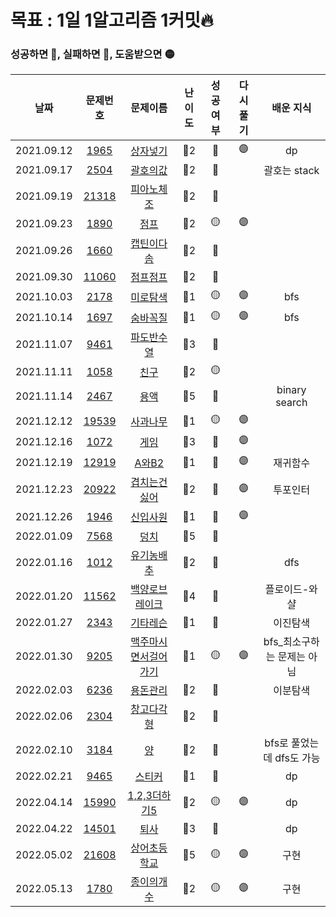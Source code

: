 # 목표 : 1일 1알고리즘 1커밋🔥

### 성공하면 🔵, 실패하면 🔴, 도움받으면 🟡

|    날짜    |                    문제번호                    |                           문제이름                           | 난이도 | 성공여부 | 다시풀기 |          배운 지식          |
| :--------: | :--------------------------------------------: | :----------------------------------------------------------: | :----: | :------: | :------: | :-------------------------: |
| 2021.09.12 |  [1965](https://www.acmicpc.net/problem/1965)  |       [상자넣기](https://www.acmicpc.net/problem/1965)       |  🥈2   |    🔵    |    🟣    |             dp              |
| 2021.09.17 |  [2504](https://www.acmicpc.net/problem/2504)  |       [괄호의값](https://www.acmicpc.net/problem/2504)       |  🥈2   |    🔴    |          |        괄호는 stack         |
| 2021.09.19 | [21318](https://www.acmicpc.net/problem/21318) |     [피아노체조](https://www.acmicpc.net/problem/21318)      |  🥈2   |    🔴    |          |                             |
| 2021.09.23 |  [1890](https://www.acmicpc.net/problem/1890)  |         [점프](https://www.acmicpc.net/problem/1890)         |  🥈2   |    🟡    |    🟣    |                             |
| 2021.09.26 |  [1660](https://www.acmicpc.net/problem/1660)  |      [캡틴이다솜](https://www.acmicpc.net/problem/1660)      |  🥈2   |    🔴    |          |                             |
| 2021.09.30 | [11060](https://www.acmicpc.net/problem/11060) |      [점프점프](https://www.acmicpc.net/problem/11060)       |  🥈2   |    🔵    |          |                             |
| 2021.10.03 |  [2178](https://www.acmicpc.net/problem/2178)  |       [미로탐색](https://www.acmicpc.net/problem/2178)       |  🥈1   |    🟡    |    🟣    |             bfs             |
| 2021.10.14 |  [1697](https://www.acmicpc.net/problem/1697)  |       [숨바꼭질](https://www.acmicpc.net/problem/1697)       |  🥈1   |    🟡    |    🟣    |             bfs             |
| 2021.11.07 |  [9461](https://www.acmicpc.net/problem/9461)  |      [파도반수열](https://www.acmicpc.net/problem/9461)      |  🥈3   |    🔵    |          |                             |
| 2021.11.11 |  [1058](https://www.acmicpc.net/problem/1058)  |         [친구](https://www.acmicpc.net/problem/1058)         |  🥈2   |    🟡    |          |                             |
| 2021.11.14 |  [2467](https://www.acmicpc.net/problem/2467)  |         [용액](https://www.acmicpc.net/problem/2467)         |  🥇5   |    🔴    |          |        binary search        |
| 2021.12.12 | [19539](https://www.acmicpc.net/problem/19539) |      [사과나무](https://www.acmicpc.net/problem/19539)       |  🥈1   |    🟡    |    🟣    |                             |
| 2021.12.16 |  [1072](https://www.acmicpc.net/problem/1072)  |         [게임](https://www.acmicpc.net/problem/1072)         |  🥈3   |    🔴    |    🟣    |                             |
| 2021.12.19 | [12919](https://www.acmicpc.net/problem/12919) |        [A와B2](https://www.acmicpc.net/problem/12919)        |  🥈1   |    🔴    |    🟣    |          재귀함수           |
| 2021.12.23 | [20922](https://www.acmicpc.net/problem/20922) |    [겹치는건싫어](https://www.acmicpc.net/problem/20922)     |  🥈2   |    🔵    |    🟣    |          투포인터           |
| 2021.12.26 |  [1946](https://www.acmicpc.net/problem/1946)  |       [신입사원](https://www.acmicpc.net/problem/1946)       |  🥈1   |    🔵    |    🟣    |                             |
| 2022.01.09 |  [7568](https://www.acmicpc.net/problem/7568)  |         [덩치](https://www.acmicpc.net/problem/7568)         |  🥈5   |    🔵    |          |                             |
| 2022.01.16 |  [1012](https://www.acmicpc.net/problem/1012)  |      [유기농배추](https://www.acmicpc.net/problem/1012)      |  🥈2   |    🔴    |          |             dfs             |
| 2022.01.20 | [11562](https://www.acmicpc.net/problem/11562) |   [백양로브레이크](https://www.acmicpc.net/problem/11562)    |  🥇4   |    🔴    |          |        플로이드-와샬        |
| 2022.01.27 |  [2343](https://www.acmicpc.net/problem/2343)  |       [기타레슨](https://www.acmicpc.net/problem/2343)       |  🥈1   |    🔴    |          |          이진탐색           |
| 2022.01.30 |  [9205](https://www.acmicpc.net/problem/9205)  | [맥주마시면서걸어가기](https://www.acmicpc.net/problem/9205) |  🥈1   |    🟡    |    🟣    | bfs\_최소구하는 문제는 아님 |
| 2022.02.03 |  [6236](https://www.acmicpc.net/problem/6236)  |       [용돈관리](https://www.acmicpc.net/problem/6236)       |  🥈2   |    🔴    |          |          이분탐색           |
| 2022.02.06 |  [2304](https://www.acmicpc.net/problem/2304)  |      [창고다각형](https://www.acmicpc.net/problem/2304)      |  🥈2   |    🔴    |          |                             |
| 2022.02.10 |  [3184](https://www.acmicpc.net/problem/3184)  |          [양](https://www.acmicpc.net/problem/3184)          |  🥈2   |    🔴    |          |  bfs로 풀었는데 dfs도 가능  |
| 2022.02.21 |  [9465](https://www.acmicpc.net/problem/9465)  |        [스티커](https://www.acmicpc.net/problem/9465)        |  🥈1   |    🔵    |          |             dp              |
| 2022.04.14 | [15990](https://www.acmicpc.net/problem/15990) |    [1,2,3더하기5](https://www.acmicpc.net/problem/15990)     |  🥈2   |    🟡    |    🟣    |             dp              |
| 2022.04.22 | [14501](https://www.acmicpc.net/problem/14501) |        [퇴사](https://www.acmicpc.net/problem/14501)         |  🥈3   |    🔴    |          |             dp              |
| 2022.05.02 | [21608](https://www.acmicpc.net/problem/21608) |    [상어초등학교](https://www.acmicpc.net/problem/21608)     |  🥇5   |    🟡    |    🟣    |            구현             |
| 2022.05.13 |  [1780](https://www.acmicpc.net/problem/1780)  |      [종이의개수](https://www.acmicpc.net/problem/1780)      |  🥈2   |    🟡    |    🟣    |            구현             |
